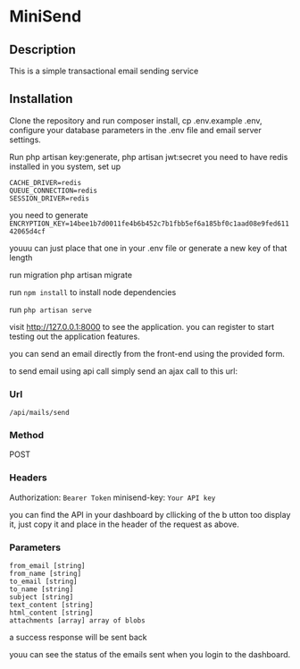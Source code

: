 # MiniSend


## Description

This is a simple transactional email sending service

## Installation
Clone the repository and run composer install, cp .env.example .env, configure your database parameters in the .env file and email server settings.

Run php artisan key:generate, php artisan jwt:secret
you need to have redis installed in you system,
set up

```
CACHE_DRIVER=redis
QUEUE_CONNECTION=redis
SESSION_DRIVER=redis
```

you need to generate
```ENCRYPTION_KEY=14bee1b7d0011fe4b6b452c7b1fbb5ef6a185bf0c1aad08e9fed61142065d4cf```

youuu can just place that one in your .env file or generate a new key of that length

run migration php artisan migrate

run ```npm install``` to install node dependencies

run ```php artisan serve```

visit http://127.0.0.1:8000 to see the application. you can register to start testing out the application features.

you can send an email directly from the front-end using the provided form.

to send email using api call simply send an ajax call to this url:

### Url

```
/api/mails/send
```
### Method
POST

### Headers
Authorization: ```Bearer Token```
minisend-key: ```Your API key```

you can find the API in your dashboard by cllicking of the b utton too display it, just copy it and place in the header of the request as above.

### Parameters

```
from_email [string]
from_name [string]
to_email [string]
to_name [string]
subject [string]
text_content [string]
html_content [string]
attachments [array] array of blobs
```
a success response will be sent back

youu can see the status of the emails sent when you login to the dashboard.


